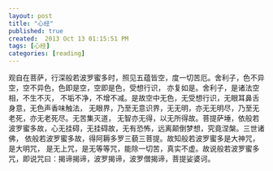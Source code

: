 ```yaml
---
layout: post
title: "心经"
published: true
created:  2013 Oct 13 01:15:51 PM
tags: [心经]
categories: [reading]
---
```


观自在菩萨，行深般若波罗蜜多时，照见五蕴皆空，度一切苦厄。舍利子，色不异空，空不异色，色即是空，空即是色，受想行识，
亦复如是。舍利子，是诸法空相，不生不灭，
不垢不净，不增不减。是故空中无色，无受想行识，无眼耳鼻舌身意，无色声香味触法，
无眼界，乃至无意识界，无无明，亦无无明尽，乃至无老死，亦无老死尽。无苦集灭道，
无智亦无得，以无所得故。菩提萨埵，依般若波罗蜜多故，心无挂碍，无挂碍故，无有恐怖，远离颠倒梦想，究竟涅槃。三世诸佛，
依般若波罗蜜多故，得阿耨多罗三藐三菩提。故知般若波罗蜜多是大神咒，是大明咒，
是无上咒，是无等等咒，能除一切苦，真实不虚。故说般若波罗蜜多咒，即说咒曰：揭谛揭谛，波罗揭谛，波罗僧揭谛，菩提娑婆诃。
